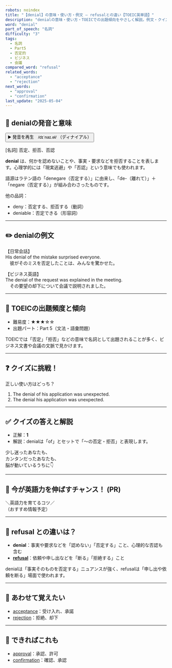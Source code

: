 ```yaml
---
robots: noindex
title: "【denial】の意味・使い方・例文 ― refusalとの違い【TOEIC英単語】"
description: "denialの意味・使い方・TOEICでの出題傾向をやさしく解説。例文・クイズ付きでrefusalとの違いもわかりやすく学べます。"
word: "denial"
part_of_speech: "名詞"
difficulty: "3"
tags:
  - 名詞
  - Part5
  - 否定的
  - ビジネス
  - 会議
compared_word: "refusal"
related_words:
  - "acceptance"
  - "rejection"
next_words:
  - "approval"
  - "confirmation"
last_update: "2025-05-04"
---
```


## 🔰 denialの発音と意味

<button class="play-audio" onclick="playTTS('denial')">
  <span class="play-audio-main">
    ▶️ 発音を再生　/dɪˈnaɪ.əl/
  </span>
  <span class="play-audio-sub">
    （ディナイアル）
  </span>
</button>

[名詞] 否定、拒否、否認

**denial** は、何かを認めないことや、事実・要求などを拒否することを表します。心理学的には「現実逃避」や「否認」という意味でも使われます。

語源はラテン語の「denegare（否定する）」に由来し、「de-（離れて）」＋「negare（否定する）」が組み合わさったものです。

他の品詞：  
- deny：否定する、拒否する（動詞）
- deniable：否定できる（形容詞）

---

## ✏️ denialの例文

【日常会話】  
His denial of the mistake surprised everyone.  
　彼がそのミスを否定したことは、みんなを驚かせた。

【ビジネス英語】  
The denial of the request was explained in the meeting.  
　その要望の却下について会議で説明されました。

---

## 🎯 TOEICの出題頻度と傾向

- 難易度：★★★☆☆
- 出題パート：Part 5（文法・語彙問題）

TOEICでは「否定」「拒否」などの意味で名詞として出題されることが多く、ビジネス文書や会議の文脈で見かけます。

---

## ❓ クイズに挑戦！

正しい使い方はどっち？

1. The denial of his application was unexpected.  
2. The denial his application was unexpected.

---

## ✅ クイズの答えと解説

- 正解：**1**
- 解説：denialは「of」とセットで「～の否定・拒否」と表現します。

少し迷ったあなたも、  
カンタンだったあなたも、  
脳が動いているうちに👇️

---

## 🚀 今が英語力を伸ばすチャンス！ (PR)

<div class="info-center">
＼英語力を育てるコツ／<br>  
（おすすめ情報予定）
</div>

---

## 🤔  refusal との違いは？

- **denial**：事実や要求などを「認めない」「否定する」こと、心理的な否認も含む
- **[refusal](/refusal)**：依頼や申し出などを「断る」「拒絶する」こと

denialは「事実そのものを否定する」ニュアンスが強く、refusalは「申し出や依頼を断る」場面で使われます。

---

## 🧩 あわせて覚えたい

- [acceptance](/acceptance)：受け入れ、承諾
- [rejection](/rejection)：拒絶、却下

---

## 📖 できればこれも

- [approval](/approval)：承認、許可
- [confirmation](/confirmation)：確認、承認

<!-- cvid: aid42_bid04 -->
